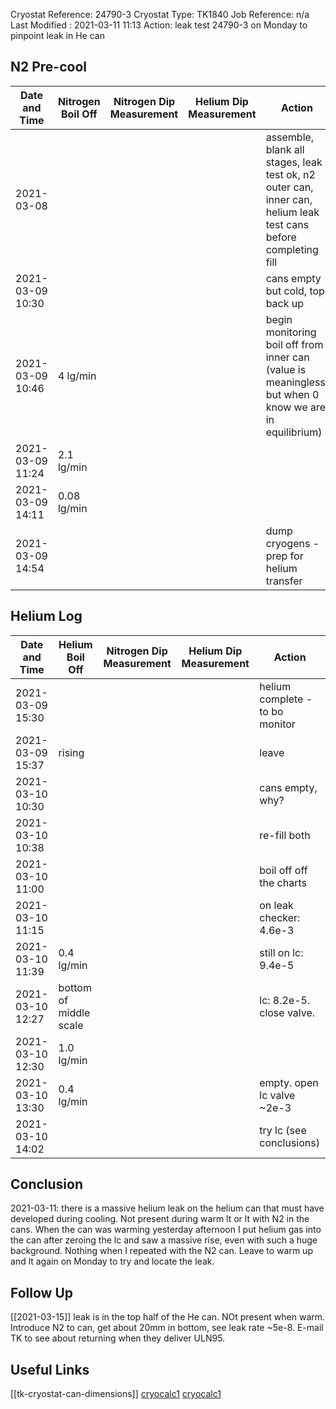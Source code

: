 Cryostat Reference: 24790-3
Cryostat Type: TK1840
Job Reference: n/a
Last Modified : 2021-03-11 11:13
Action: leak test 24790-3 on Monday to pinpoint leak in He can


## N2 Pre-cool

| Date and Time    | Nitrogen Boil Off | Nitrogen Dip Measurement | Helium Dip Measurement | Action                                                                                                          |
| ---------------- | ----------------- | ------------------------ | ---------------------- | --------------------------------------------------------------------------------------------------------------- |
| 2021-03-08       |                   |                          |                        | assemble, blank all stages, leak test ok, n2 outer can, inner can, helium leak test cans before completing fill | 
| 2021-03-09 10:30 |                   |                          |                        | cans empty but cold, top back up                                                                                |
| 2021-03-09 10:46 | 4 lg/min          |                          |                        | begin monitoring boil off from inner can (value is meaningless, but when 0 know we are in equilibrium)                                                 |
| 2021-03-09 11:24 | 2.1 lg/min        |                          |                        |                                                                                                                 |
| 2021-03-09 14:11 | 0.08 lg/min       |                          |                        |                                                                                                                 |
| 2021-03-09 14:54 |                   |                          |                        | dump cryogens - prep for helium transfer                                                                        |
 
 ## Helium Log
 
| Date and Time    | Helium Boil Off        | Nitrogen Dip Measurement | Helium Dip Measurement | Action                          |
| ---------------- | ---------------------- | ------------------------ | ---------------------- | ------------------------------- |
| 2021-03-09 15:30 |                        |                          |                        | helium complete - to bo monitor |
| 2021-03-09 15:37 | rising                 |                          |                        |  leave                               |
| 2021-03-10 10:30 |                        |                          |                        | cans empty, why?                |
| 2021-03-10 10:38 |                        |                          |                        | re-fill both                    |
| 2021-03-10 11:00 |                        |                          |                        | boil off off the charts         |
| 2021-03-10 11:15 |                        |                          |                        | on leak checker: 4.6e-3         |
| 2021-03-10 11:39 | 0.4 lg/min             |                          |                        | still on lc: 9.4e-5             |
| 2021-03-10 12:27 | bottom of middle scale |                          |                        | lc: 8.2e-5. close valve.        |
| 2021-03-10 12:30 | 1.0 lg/min             |                          |                        |                                 |
| 2021-03-10 13:30 | 0.4 lg/min             |                          |                        | empty. open lc valve ~2e-3      |
| 2021-03-10 14:02 |                        |                          |                        | try lc (see conclusions)                                |

## Conclusion

2021-03-11: there is a massive helium leak on the helium can that must have developed during cooling. Not present during warm lt or lt with N2 in the cans. When the can was warming yesterday afternoon I put helium gas into the can after zeroing the lc and saw a massive rise, even with such a huge background. Nothing when I repeated with the N2 can. Leave to warm up and lt again on Monday to try and locate the leak.

## Follow Up

[[2021-03-15]] leak is in the top half of the He can. NOt present when warm. Introduce N2 to can, get about 20mm in bottom, see leak rate ~5e-8. E-mail TK to see about returning when they deliver ULN95.




## Useful Links

[[tk-cryostat-can-dimensions]]
[cryocalc1](file:///D:/MEGA/terminal/LabCalculations/CryogenicCalculator.xls)
[cryocalc1](file:///D:/MEGA/terminal/LabCalculations/LiqHeBoilOff.xls)
